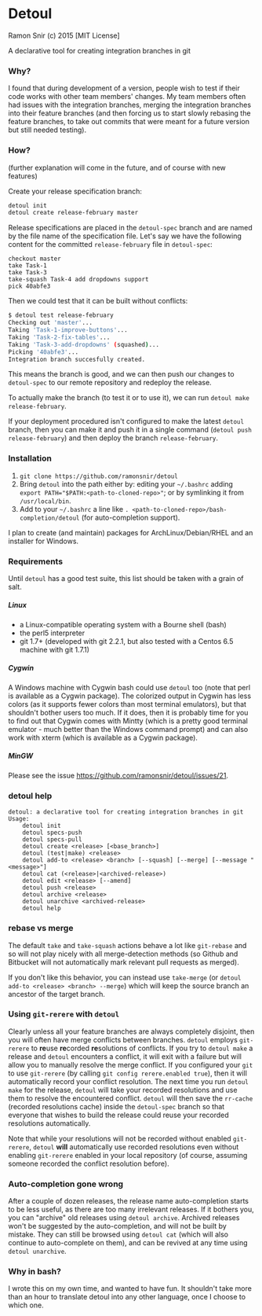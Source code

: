 # Detoul

Ramon Snir (c) 2015 [MIT License]

A declarative tool for creating integration branches in git

### Why?

I found that during development of a version, people wish to test if their code works with other team members' changes. My team members often had issues with the integration branches, merging the integration branches into their feature branches (and then forcing us to start slowly rebasing the feature branches, to take out commits that were meant for a future version but still needed testing).

### How?

(further explanation will come in the future, and of course with new features)

Create your release specification branch:
```sh
detoul init
detoul create release-february master
```

Release specifications are placed in the `detoul-spec` branch and are named by the file name of the specification file. Let's say we have the following content for the committed `release-february` file in `detoul-spec`:
```
checkout master
take Task-1
take Task-3
take-squash Task-4 add dropdowns support
pick 40abfe3
```

Then we could test that it can be built without conflicts:
```sh
$ detoul test release-february
Checking out 'master'...
Taking 'Task-1-improve-buttons'...
Taking 'Task-2-fix-tables'...
Taking 'Task-3-add-dropdowns' (squashed)...
Picking '40abfe3'...
Integration branch succesfully created.
```

This means the branch is good, and we can then push our changes to `detoul-spec` to our remote repository and redeploy the release.

To actually make the branch (to test it or to use it), we can run `detoul make release-february`.

If your deployment procedured isn't configured to make the latest `detoul` branch, then you can make it and push it in a single command (`detoul push release-february`) and then deploy the branch `release-february`.

### Installation

1. `git clone https://github.com/ramonsnir/detoul`
2. Bring `detoul` into the path either by: editing your `~/.bashrc` adding `export PATH="$PATH:<path-to-cloned-repo>"`; or by symlinking it from `/usr/local/bin`.
3. Add to your `~/.bashrc` a line like `. <path-to-cloned-repo>/bash-completion/detoul` (for auto-completion support).

I plan to create (and maintain) packages for ArchLinux/Debian/RHEL and an installer for Windows.

### Requirements

Until `detoul` has a good test suite, this list should be taken with a grain of salt.

##### Linux

* a Linux-compatible operating system with a Bourne shell (bash)
* the perl5 interpreter
* git 1.7+ (developed with git 2.2.1, but also tested with a Centos 6.5 machine with git 1.7.1)

##### Cygwin

A Windows machine with Cygwin bash could use `detoul` too (note that perl is available as a Cygwin package). The colorized output in Cygwin has less colors (as it supports fewer colors than most terminal emulators), but that shouldn't bother users too much. If it does, then it is probably time for you to find out that Cygwin comes with Mintty (which is a pretty good terminal emulator - much better than the Windows command prompt) and can also work with xterm (which is available as a Cygwin package).

##### MinGW

Please see the issue https://github.com/ramonsnir/detoul/issues/21.

### detoul help

```
detoul: a declarative tool for creating integration branches in git
Usage:
    detoul init
    detoul specs-push
    detoul specs-pull
    detoul create <release> [<base_branch>]
    detoul (test|make) <release>
    detoul add-to <release> <branch> [--squash] [--merge] [--message "<message>"]
    detoul cat (<release>|<archived-release>)
    detoul edit <release> [--amend]
    detoul push <release>
    detoul archive <release>
    detoul unarchive <archived-release>
    detoul help
```

### rebase vs merge

The default `take` and `take-squash` actions behave a lot like `git-rebase` and so will not play nicely with all merge-detection methods (so Github and Bitbucket will not automatically mark relevant pull requests as merged).

If you don't like this behavior, you can instead use `take-merge` (or `detoul add-to <release> <branch> --merge`) which will keep the source branch an ancestor of the target branch.

### Using `git-rerere` with `detoul`

Clearly unless all your feature branches are always completely disjoint, then you will often have merge conflicts between branches. `detoul` employs `git-rerere` to **re**use **re**corded **re**solutions of conflicts. If you try to `detoul make` a release and `detoul` encounters a conflict, it will exit with a failure but will allow you to manually resolve the merge conflict. If you configured your `git` to use `git-rerere` (by calling `git config rerere.enabled true`), then it will automatically record your conflict resolution. The next time you run `detoul make` for the release, `detoul` will take your recorded resolutions and use them to resolve the encountered conflict. `detoul` will then save the `rr-cache` (recorded resolutions cache) inside the `detoul-spec` branch so that everyone that wishes to build the release could reuse your recorded resolutions automatically.

Note that while your resolutions will not be recorded without enabled `git-rerere`, `detoul` **will** automatically use recorded resolutions even without enabling `git-rerere` enabled in your local repository (of course, assuming someone recorded the conflict resolution before).

### Auto-completion gone wrong

After a couple of dozen releases, the release name auto-completion starts to be less useful, as there are too many irrelevant releases. If it bothers you, you can "archive" old releases using `detoul archive`. Archived releases won't be suggested by the auto-completion, and will not be built by mistake. They can still be browsed using `detoul cat` (which will also continue to auto-complete on them), and can be revived at any time using `detoul unarchive`.

### Why in bash?

I wrote this on my own time, and wanted to have fun. It shouldn't take more than an hour to translate detoul into any other language, once I choose to which one.
